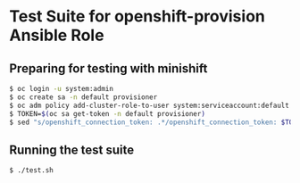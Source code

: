 # Test Suite for openshift-provision Ansible Role

## Preparing for testing with minishift

```bash
$ oc login -u system:admin
$ oc create sa -n default provisioner
$ oc adm policy add-cluster-role-to-user system:serviceaccount:default:provisioner
$ TOKEN=$(oc sa get-token -n default provisioner)
$ sed "s/openshift_connection_token: .*/openshift_connection_token: $TOKEN/" login-creds.yml.example >login-creds.yml
```

## Running the test suite

```bash
$ ./test.sh
```
